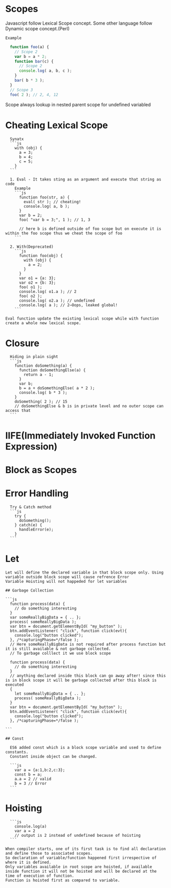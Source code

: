 # Scopes
  Javascript follow Lexical Scope concept.
  Some other language follow Dynamic scope concept.(Perl)

    Example
  ```js
    function foo(a) {
      // Scope 2
      var b = a * 2;
      function bar(c) {
        // Scope 2
        console.log( a, b, c );
      }
      bar( b * 3 );
    }
    // Scope 3
    foo( 2 ); // 2, 4, 12
  ```

  Scope always lookup in nested parent scope for undefined variabled

  # Cheating Lexical Scope
      Synatx
      ```js
        with (obj) {
          a = 3;
          b = 4;
          c = 5;
        }
      ```

      1. Eval - It takes sting as an argument and execute that string as code
        Example
        ```js
          function foo(str, a) {
            eval( str ); // cheating!
            console.log( a, b );
          }
          var b = 2;
          foo( "var b = 3;", 1 ); // 1, 3

          // here b is defined outside of foo scope but on execute it is within the foo scope thus we cheat the scope of foo
        ```

      2. With(Deprecated)
        ```js
          function foo(obj) {
            with (obj) {
              a = 2;
            }
          }
          var o1 = {a: 3};
          var o2 = {b: 3};
          foo( o1 );
          console.log( o1.a ); // 2
          foo( o2 );
          console.log( o2.a ); // undefined
          console.log( a ); // 2—Oops, leaked global!
        ```

    Eval function update the existing lexical scope while with function create a whole new lexical scope.
  
  # Closure
      Hiding in plain sight
      ```js
        function doSomething(a) {
          function doSomethingElse(a) {
            return a - 1;
          }
          var b;
          b = a + doSomethingElse( a * 2 );
          console.log( b * 3 );
        }
        doSomething( 2 ); // 15
        // doSomethingElse & b is in private level and no outer scope can access that
      ```

   # IIFE(Immediately Invoked Function Expression)
   # Block as Scopes

   # Error Handling
      Try & Catch method
      ```js
        try {
          doSomething();
        } catch(e) {
          handleError(e);
        }
      ```

  # Let
    Let will define the declared variable in that block scope only. Using variable outside block scope will cause refrence Error
    Variable Hoisting will not happeded for let variables

    ## Garbage Collection

    ```js
      function process(data) {
        // do something interesting
      }
      var someReallyBigData = { .. };
      process( someReallyBigData );
      var btn = document.getElementById( "my_button" );
      btn.addEventListener( "click", function click(evt){
        console.log("button clicked");
      }, /*capturingPhase=*/false );
      // Here someReallyBigData is not required after process function but it is still available & not garbage collected.
      // To garbage colllect it we use block scope

      function process(data) {
        // do something interesting
      }
      // anything declared inside this block can go away after! since this is in block scope it will be garbage collected after this block is executed
      {
        let someReallyBigData = { .. };
        process( someReallyBigData );
      }
      var btn = document.getElementById( "my_button" );
      btn.addEventListener( "click", function click(evt){
        console.log("button clicked");
      }, /*capturingPhase=*/false );

    ```

    ## Const

      ES6 added const which is a block scope variable and used to define constants.
      Constant inside object can be changed.

      ```js
        var a = {a:1,b:2,c:3};
        const b = a;
        a.a = 2 // valid
        b = 3 // Error
      ```

  # Hoisting

      ```js
        console.log(a)
        var a = 2
        // output is 2 instead of undefined because of hoisting
      ```
    
    When compiler starts, one of its first task is to find all declaration and define those to associated scopes.
    So declaration of variable/function happened first irrespective of where it is defined.
    Only variables available in root scope are hoisted, if available inside function it will not be hoisted and will be declared at the time of execution of function.
    Function is hoisted first as compared to variable.
